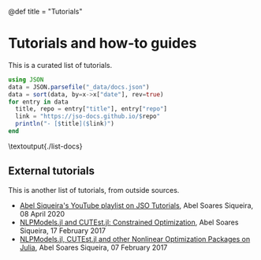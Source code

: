 @def title = "Tutorials"

# Tutorials and how-to guides

This is a curated list of tutorials.

```julia:./list-docs.jl
using JSON
data = JSON.parsefile("_data/docs.json")
data = sort(data, by=x->x["date"], rev=true)
for entry in data
  title, repo = entry["title"], entry["repo"]
  link = "https://jso-docs.github.io/$repo"
  println("- [$title]($link)")
end
```
\textoutput{./list-docs}

## External tutorials

This is another list of tutorials, from outside sources.

- [Abel Siqueira's YouTube playlist on JSO Tutorials](https://www.youtube.com/playlist?list=PLOOY0eChA1uxmm8G2caFpdX7X9NjgpDUY), Abel Soares Siqueira, 08 April 2020
- [NLPModels.jl and CUTEst.jl: Constrained Optimization](https://abelsiqueira.github.io/blog/_posts/2017/2017-02-17-nlpmodelsjl-and-cutestjl-constrained-optimization/), Abel Soares Siqueira, 17 February 2017
- [NLPModels.jl, CUTEst.jl and other Nonlinear Optimization Packages on Julia](https://abelsiqueira.github.io/blog/_posts/2017/2017-02-07-nlpmodelsjl-cutestjl-and-other-nonlinear-optimization-packages-on-julia/), Abel Soares Siqueira, 07 February 2017